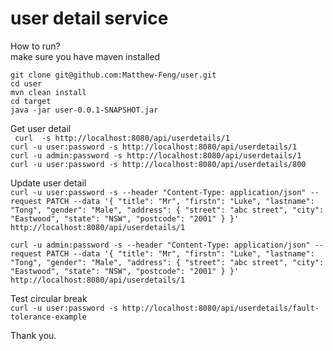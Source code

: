 # user detail service
How to run?  
make sure you have maven installed

`git clone git@github.com:Matthew-Feng/user.git`  
`cd user`  
`mvn clean install`  
`cd target`  
`java -jar user-0.0.1-SNAPSHOT.jar`

Get user detail  
` curl  -s http://localhost:8080/api/userdetails/1`  
`curl -u user:password -s http://localhost:8080/api/userdetails/1`  
`curl -u admin:password -s http://localhost:8080/api/userdetails/1`  
`curl -u user:password -s http://localhost:8080/api/userdetails/800`  



Update user detail  
`curl -u user:password -s --header "Content-Type: application/json" --request PATCH --data '{ "title": "Mr", "firstn": "Luke", "lastname": "Tong", "gender": "Male", "address": { "street": "abc street", "city": "Eastwood", "state": "NSW", "postcode": "2001" } }' http://localhost:8080/api/userdetails/1`  

`curl -u admin:password -s --header "Content-Type: application/json" --request PATCH --data '{ "title": "Mr", "firstn": "Luke", "lastname": "Tong", "gender": "Male", "address": { "street": "abc street", "city": "Eastwood", "state": "NSW", "postcode": "2001" } }' http://localhost:8080/api/userdetails/1`

Test circular break  
`curl -u user:password -s http://localhost:8080/api/userdetails/fault-tolerance-example`  

Thank you.

